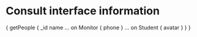 # Consult interface information
{
  getPeople {
    _id
    name
    ... on Monitor {
      phone
    }
    ... on Student {
      avatar
    }
  }
}
